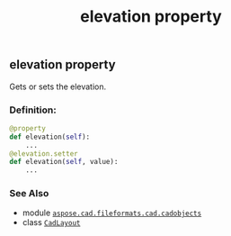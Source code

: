 ﻿---
title: elevation property
second_title: Aspose.CAD for Python via .NET API References
description: 
type: docs
weight: 160
url: /python-net/aspose.cad.fileformats.cad.cadobjects/cadlayout/elevation/
is_root: false
---

## elevation property


Gets or sets the elevation.
### Definition:
```python
@property
def elevation(self):
    ...
@elevation.setter
def elevation(self, value):
    ...
```

### See Also
* module [`aspose.cad.fileformats.cad.cadobjects`](../../)
* class [`CadLayout`](/cad/python-net/aspose.cad.fileformats.cad.cadobjects/cadlayout)
